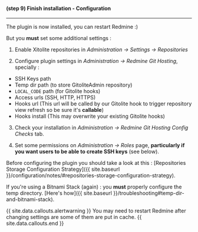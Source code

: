 #### **(step 9)** Finish installation - Configuration
***

The plugin is now installed, you can restart Redmine :)

But you **must** set some additional settings :

1. Enable Xitolite repositories in *Administration -> Settings -> Repositories*

2. Configure plugin settings in *Administration -> Redmine Git Hosting*, specially :
  * SSH Keys path
  * Temp dir path (to store GitoliteAdmin repository)
  * `LOCAL_CODE` path (for Gitolite hooks)
  * Access urls (SSH, HTTP, HTTPS)
  * Hooks url (This url will be called by our Gitolite hook to trigger repository view refresh so be sure it's **callable**)
  * Hooks install (This may overwrite your existing Gitolite hooks)

3. Check your installation in *Administration -> Redmine Git Hosting* *Config Checks* tab.

4. Set some permissions on *Administration -> Roles* page, **particularly if you want users to be able to create SSH keys** (see below).

Before configuring the plugin you should take a look at this : [Repositories Storage Configuration Strategy]({{ site.baseurl }}/configuration/notes/#repositories-storage-configuration-strategy).

If you're using a Bitnami Stack (again) : you **must** properly configure the temp directory. [Here's how]({{ site.baseurl }}/troubleshooting#temp-dir-and-bitnami-stack).

{{ site.data.callouts.alertwarning }}
  You may need to restart Redmine after changing settings are some of them are put in cache.
{{ site.data.callouts.end }}
